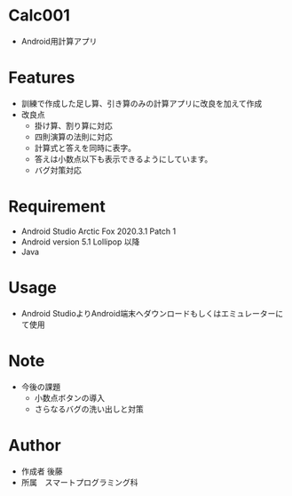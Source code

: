 # Calc001
* Android用計算アプリ
 
# Features
* 訓練で作成した足し算、引き算のみの計算アプリに改良を加えて作成
* 改良点
  * 掛け算、割り算に対応
  * 四則演算の法則に対応 
  * 計算式と答えを同時に表字。
  * 答えは小数点以下も表示できるようにしています。
  * バグ対策対応

# Requirement

* Android Studio Arctic Fox 2020.3.1 Patch 1
* Android version 5.1 Lollipop 以降
* Java

# Usage
* Android StudioよりAndroid端末へダウンロードもしくはエミュレーターにて使用
 
# Note

* 今後の課題
  * 小数点ボタンの導入
  * さらなるバグの洗い出しと対策
 
# Author
 
* 作成者 後藤 
* 所属　スマートプログラミング科
